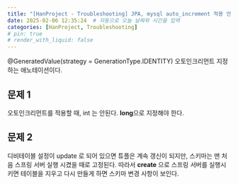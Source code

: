 ```yaml
---
title: "[HanProject - Troubleshooting] JPA, mysql auto_increment 적용 안되는 오류"  # 문서 제목 입력
date: 2025-02-06 12:35:24  # 자동으로 오늘 날짜와 시간을 입력
categories: [HanProject, Troubleshooting]
# pin: true
# render_with_liquid: false
---
```



@GeneratedValue(strategy = GenerationType.IDENTITY)
오토인크리먼트 지정하는 애노테이션이다.

## 문제 1
오토인크리먼트를 적용할 때, int 는 안된다. **long**으로 지정해야 한다.

## 문제 2
디비테이블 설정이 update 로 되어 있으면 튜플은 계속 갱신이 되지만, 스키마는 맨 처음 스프링 서버 실행 시켰을 때로 고정된다. 따라서 **create** 으로 스프링 서버를 실행시키면 테이블을 지우고 다시 만들게 하면 스키마 변경 사항이 보인다.